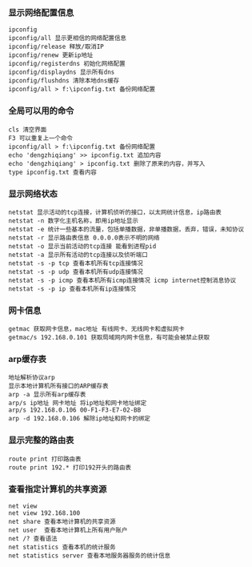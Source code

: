 ### 显示网络配置信息
    ipconfig 
    ipconfig/all 显示更相信的网络配置信息
    ipconfig/release 释放/取消IP
    ipconfig/renew 更新ip地址
    ipconfig/registerdns 初始化网络配置
    ipconfig/displaydns 显示所有dns
    ipconfig/flushdns 清除本地dns缓存
    ipconfig/all > f:\ipconfig.txt 备份网络配置
    
### 全局可以用的命令
    cls 清空界面
    F3 可以重复上一个命令    
    ipconfig/all > f:\ipconfig.txt 备份网络配置
    echo 'dengzhiqiang' >> ipconfig.txt 追加内容
    echo 'dengzhiqiang' > ipconfig.txt 删除了原来的内容，并写入
    type ipconfig.txt 查看内容
  
### 显示网络状态
    netstat 显示活动的tcp连接，计算机侦听的接口，以太网统计信息，ip路由表
    netstat -n 数字化主机名称，即用ip地址显示
    netstat -e 统计一些基本的流量，包括单播数据，非单播数据，丢弃，错误，未知协议
    netstat -r 显示路由表信息 0.0.0.0表示不明的网络
    netstat -o 显示当前活动的tcp连接 能看到进程pid
    netstat -a 显示所有活动的tcp连接以及侦听端口
    netstat -s -p tcp 查看本机所有tcp连接情况
    netstat -s -p udp 查看本机所有udp连接情况
    netstat -s -p icmp 查看本机所有icmp连接情况 icmp internet控制消息协议
    netstat -s -p ip 查看本机所有ip连接情况 

### 网卡信息
    getmac 获取网卡信息，mac地址 有线网卡、无线网卡和虚拟网卡
    getmac/s 192.168.0.101 获取局域网内网卡信息，有可能会被禁止获取
    
### arp缓存表
    地址解析协议arp
    显示本地计算机所有接口的ARP缓存表
    arp -a 显示所有arp缓存表
    arp/s ip地址 网卡地址 将ip地址和网卡地址绑定
    arp/s 192.168.0.106 00-F1-F3-E7-02-BB
    arp -d 192.168.0.106 解除ip地址和网卡的绑定
    
### 显示完整的路由表
    route print 打印路由表
    route print 192.* 打印192开头的路由表       
    
### 查看指定计算机的共享资源
    net view 
    net view 192.168.100    
    net share 查看本地计算机的共享资源
    net user  查看本地计算机上所有用户账户
    net /? 查看语法
    net statistics 查看本机的统计服务
    net statistics server 查看本地服务器服务的统计信息
    
    
    
    
    
    
    
    
    
    
    
    
    
    
    
    
    
    




























    
    